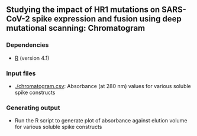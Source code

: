 ## Studying the impact of HR1 mutations on SARS-CoV-2 spike expression and fusion using deep mutational scanning: Chromatogram

### Dependencies
* [R](https://www.r-project.org/) (version 4.1)

### Input files
* [./chromatogram.csv](./chromatogram.csv): Absorbance (at 280 nm) values for various soluble spike constructs

### Generating output
* Run the R script to generate plot of absorbance against elution volume for various soluble spike constructs
